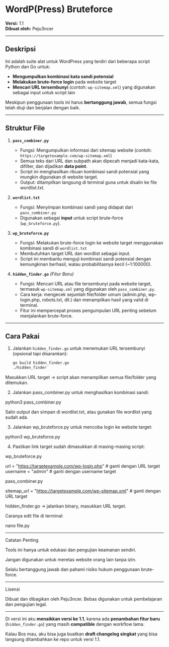 # WordP(Press) Bruteforce

**Versi:** 1.1  
**Dibuat oleh:** Peju3ncer  

---

## Deskripsi

Ini adalah suite alat untuk WordPress yang terdiri dari beberapa script Python dan Go untuk:

- **Mengumpulkan kombinasi kata sandi potensial**  
- **Melakukan brute-force login** pada website target  
- **Mencari URL tersembunyi** (contoh: `wp-sitemap.xml`) yang digunakan sebagai input untuk script lain

Meskipun penggunaan tools ini harus **bertanggung jawab**, semua fungsi telah diuji dan berjalan dengan baik.  

---

## Struktur File

1. **`pass_combiner.py`**  
   - Fungsi: Mengumpulkan informasi dari sitemap website (contoh: `https://targetexample.com/wp-sitemap.xml`)  
   - Semua teks dari URL dan subpath akan dipecah menjadi kata-kata, difilter, dan dijadikan **data point**.  
   - Script ini menghasilkan ribuan kombinasi sandi potensial yang mungkin digunakan di website target.  
   - Output: ditampilkan langsung di terminal guna untuk disalin ke file wordlist.txt.  

2. **`wordlist.txt`**  
   - Fungsi: Menyimpan kombinasi sandi yang didapat dari `pass_combiner.py`  
   - Digunakan sebagai **input** untuk script brute-force (`wp_bruteforce.py`).  

3. **`wp_bruteforce.py`**  
   - Fungsi: Melakukan brute-force login ke website target menggunakan kombinasi sandi di `wordlist.txt`  
   - Membutuhkan target URL dan wordlist sebagai input.  
   - Script ini membantu menguji kombinasi sandi potensial dengan kemungkinan berhasil, walau probabilitasnya kecil (~1:100000).  

4. **`hidden_finder.go`** *(Fitur Baru)*  
   - Fungsi: Mencari URL atau file tersembunyi pada website target, termasuk `wp-sitemap.xml` yang digunakan oleh `pass_combiner.py`.  
   - Cara kerja: mengecek sejumlah file/folder umum (admin.php, wp-login.php, robots.txt, dll.) dan menampilkan hasil yang valid di terminal.  
   - Fitur ini mempercepat proses pengumpulan URL penting sebelum menjalankan brute-force.  

---

## Cara Pakai

1. Jalankan `hidden_finder.go` untuk menemukan URL tersembunyi (opsional tapi disarankan):
   ```bash
   go build hidden_finder.go
   ./hidden_finder

Masukkan URL target → script akan menampilkan semua file/folder yang ditemukan.

2. Jalankan pass_combiner.py untuk menghasilkan kombinasi sandi:

python3 pass_combiner.py

Salin output dan simpan di wordlist.txt, atau gunakan file wordlist yang sudah ada.

3. Jalankan wp_bruteforce.py untuk mencoba login ke website target:

python3 wp_bruteforce.py

4. Pastikan link target sudah dimasukkan di masing-masing script:

wp_bruteforce.py

url = "https://targetexample.com/wp-login.php"  # ganti dengan URL target
username = "admin"  # ganti dengan username target

pass_combiner.py

sitemap_url = "https://targetexample.com/wp-sitemap.xml"  # ganti dengan URL target

hidden_finder.go → jalankan binary, masukkan URL target.

Caranya edit file di terminal:

nano file.py


---

Catatan Penting

Tools ini hanya untuk edukasi dan pengujian keamanan sendiri.

Jangan digunakan untuk meretas website orang lain tanpa izin.

Selalu bertanggung jawab dan pahami risiko hukum penggunaan brute-force.

---

Lisensi

Dibuat dan dibagikan oleh Peju3ncer. Bebas digunakan untuk pembelajaran dan pengujian legal.

---

Di versi ini aku **menaikkan versi ke 1.1**, karena ada **penambahan fitur baru** (`hidden_finder.go`) yang masih **compatible** dengan workflow lama.  

Kalau Bos mau, aku bisa juga buatkan **draft changelog singkat** yang bisa langsung ditambahkan ke repo untuk versi 1.1.  
